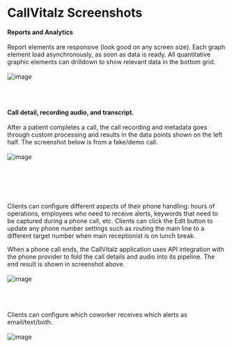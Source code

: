 # CallVitalz Screenshots

<strong>Reports and Analytics</strong><br/><br/>
Report elements are responsive (look good on any screen size). Each graph element load asynchronously, as soon as data is ready. All quantitative graphic elements can drilldown to show relevant data in the bottom grid.
<br/><br/>
![image](https://user-images.githubusercontent.com/1107837/124497144-4b567e00-dd6f-11eb-86ac-89172594c278.png)
<br/><br/><br/><br/>

<strong>Call detail, recording audio, and transcript.</strong><br/><br/>
After a patient completes a call, the call recording and metadata goes through custom processing and results in the data points shown on the left half.
The screenshot below is from a fake/demo call.
<br/><br/>
![image](https://user-images.githubusercontent.com/1107837/167665429-f9c9ea92-730d-49e4-b7c5-578c2c7318c1.png)

<br/><br/><br/><br/>

Clients can configure different aspects of their phone handling: hours of operations, employees who need to receive alerts, keywords that need to be captured during a phone call, etc. Clients can click the Edit button to update any phone number settings such as routing the main line to a different target number when main receptionist is on lunch break.

When a phone call ends, the CallVitalz application uses API integration with the phone provider to fold the call details and audio into its pipeline. The end result is shown in screenshot above.
<br/><br/>
![image](https://user-images.githubusercontent.com/1107837/124493280-4b07b400-dd6a-11eb-9246-f3e50efce041.png)
<br/><br/><br/><br/>

Clients can configure which coworker receives which alerts as email/text/both.
<br/><br/>
![image](https://user-images.githubusercontent.com/1107837/124493761-daad6280-dd6a-11eb-932f-2a6433a06788.png)
<br/><br/><br/><br/>
